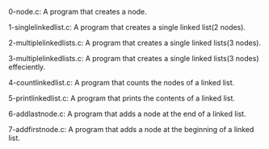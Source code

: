 0-node.c: A program that creates a node.

1-singlelinkedlist.c: A program that creates a single linked list(2 nodes).

2-multiplelinkedlists.c: A program that creates a single linked lists(3 nodes).

3-multiplelinkedlists.c: A program that creates a single linked lists(3 nodes) effeciently.

4-countlinkedlist.c: A program that counts the nodes of a linked list.

5-printlinkedlist.c: A program that prints the contents of a linked list.

6-addlastnode.c: A program that adds a node at the end of a linked list.

7-addfirstnode.c: A program that adds a node at the beginning of a linked list.


